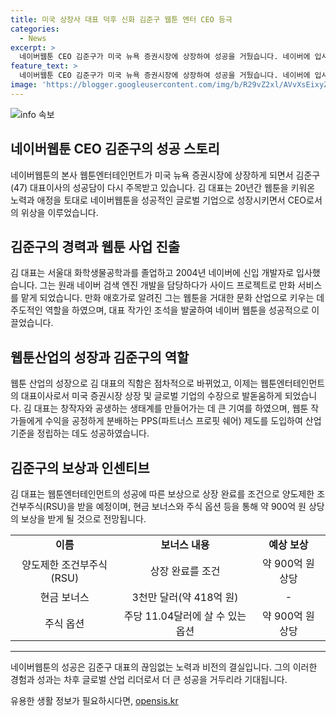 ```yaml
---
title: 미국 상장사 대표 덕후 신화 김준구 웹툰 엔터 CEO 등극
categories:
  - News
excerpt: >
  네이버웹툰 CEO 김준구가 미국 뉴욕 증권시장에 상장하여 성공을 거뒀습니다. 네이버에 입사해 웹툰을 키운 그는 미국 상장사 CEO로 올랐으며, 웹툰 산업에도 기여가 많았습니다. 김 대표는 창작자와의 공생 생태계를 만들어내고, 수익을 공유하는 등의 방식을 보편화시켰습니다. 상장을 기준으로 900억 원 상당의 보상을 받게 되었습니다. 
feature_text: >
  네이버웹툰 CEO 김준구가 미국 뉴욕 증권시장에 상장하여 성공을 거뒀습니다. 네이버에 입사해 웹툰을 키운 그는 미국 상장사 CEO로 올랐으며, 웹툰 산업에도 기여가 많았습니다. 김 대표는 창작자와의 공생 생태계를 만들어내고, 수익을 공유하는 등의 방식을 보편화시켰습니다. 상장을 기준으로 900억 원 상당의 보상을 받게 되었습니다. 
image: 'https://blogger.googleusercontent.com/img/b/R29vZ2xl/AVvXsEixyZcFfHzMRdzZMjFBmAUKJYCLCGyLL1o632UiGVXcaFdKo_bkvkuCioo0uUKlGfBVcT3P84aROyZIXSBEx3Aw5nCQ3pTgDom1WDC4m8eifvWiAmWEEVb4x6G_l8C0QH225ldMjyaFvpxGEBGNO37VmDTDMHGhJPq73UglMfDca1-0aw/s1600/blogspot.png'
---
```


<p><img src="https://blogger.googleusercontent.com/img/b/R29vZ2xl/AVvXsEixyZcFfHzMRdzZMjFBmAUKJYCLCGyLL1o632UiGVXcaFdKo_bkvkuCioo0uUKlGfBVcT3P84aROyZIXSBEx3Aw5nCQ3pTgDom1WDC4m8eifvWiAmWEEVb4x6G_l8C0QH225ldMjyaFvpxGEBGNO37VmDTDMHGhJPq73UglMfDca1-0aw/s1600/blogspot.png" alt="info 속보" /></p>

<h2 data-ke-size="size26">네이버웹툰 CEO 김준구의 성공 스토리</h2>

<p data-ke-size="size16">네이버웹툰의 본사 웹툰엔터테인먼트가 미국 뉴욕 증권시장에 상장하게 되면서 김준구(47) 대표이사의 성공담이 다시 주목받고 있습니다. 김 대표는 20년간 웹툰을 키워온 노력과 애정을 토대로 네이버웹툰을 성공적인 글로벌 기업으로 성장시키면서 CEO로서의 위상을 이루었습니다.</p>

<h2 data-ke-size="size24">김준구의 경력과 웹툰 사업 진출</h2>

<p data-ke-size="size16">김 대표는 서울대 화학생물공학과를 졸업하고 2004년 네이버에 신입 개발자로 입사했습니다. 그는 원래 네이버 검색 엔진 개발을 담당하다가 사이드 프로젝트로 만화 서비스를 맡게 되었습니다. 만화 애호가로 알려진 그는 웹툰을 거대한 문화 산업으로 키우는 데 주도적인 역할을 하였으며, 대표 작가인 조석을 발굴하여 네이버 웹툰을 성공적으로 이끌었습니다.</p>

<h2 data-ke-size="size24">웹툰산업의 성장과 김준구의 역할</h2>

<p data-ke-size="size16">웹툰 산업의 성장으로 김 대표의 직함은 점차적으로 바뀌었고, 이제는 웹툰엔터테인먼트의 대표이사로서 미국 증권시장 상장 및 글로벌 기업의 수장으로 발돋움하게 되었습니다. 김 대표는 창작자와 공생하는 생태계를 만들어가는 데 큰 기여를 하였으며, 웹툰 작가들에게 수익을 공정하게 분배하는 PPS(파트너스 프로핏 쉐어) 제도를 도입하여 산업 기준을 정립하는 데도 성공하였습니다.</p>

<h2 data-ke-size="size24">김준구의 보상과 인센티브</h2>

<p data-ke-size="size16">김 대표는 웹툰엔터테인먼트의 성공에 따른 보상으로 상장 완료를 조건으로 양도제한 조건부주식(RSU)을 받을 예정이며, 현금 보너스와 주식 옵션 등을 통해 약 900억 원 상당의 보상을 받게 될 것으로 전망됩니다.</p>

<table>
    <tr>
        <td style="text-align: center; height: 17px;"><b>이름</b></td>
        <td style="text-align: center; height: 17px;"><b>보너스 내용</b></td>
        <td style="text-align: center; height: 17px;"><b>예상 보상</b></td>
    </tr>
    <tr>
        <td style="text-align: center; height: 17px;">양도제한 조건부주식(RSU)</td>
        <td style="text-align: center; height: 17px;">상장 완료를 조건</td>
        <td style="text-align: center; height: 17px;">약 900억 원 상당</td>
    </tr>
    <tr>
        <td style="text-align: center; height: 17px;">현금 보너스</td>
        <td style="text-align: center; height: 17px;">3천만 달러(약 418억 원)</td>
        <td style="text-align: center; height: 17px;">-</td>
    </tr>
    <tr>
        <td style="text-align: center; height: 17px;">주식 옵션</td>
        <td style="text-align: center; height: 17px;">주당 11.04달러에 살 수 있는 옵션</td>
        <td style="text-align: center; height: 17px;">약 900억 원 상당</td>
    </tr>
</table>

<hr>

<p data-ke-size="size16">네이버웹툰의 성공은 김준구 대표의 끊임없는 노력과 비전의 결실입니다. 그의 이러한 경험과 성과는 차후 글로벌 산업 리더로서 더 큰 성공을 거두리라 기대됩니다.</p>
유용한 생활 정보가 필요하시다면, <a href="https://opensis.kr" rel="dofollow">opensis.kr</a>


